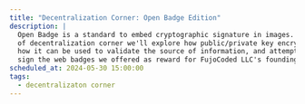 ```yaml
---
title: "Decentralization Corner: Open Badge Edition"
description: |
  Open Badge is a standard to embed cryptographic signature in images. In this edition
  of decentralization corner we'll explore how public/private key encryption works, 
  how it can be used to validate the source of information, and attempt to cryptographically  
  sign the web badges we offered as reward for FujoCoded LLC's founding campaign!
scheduled_at: 2024-05-30 15:00:00
tags:
  - decentralizaton corner
---
```

